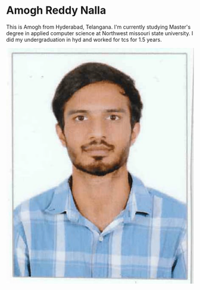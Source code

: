 # Amogh Reddy Nalla

This is Amogh from Hyderabad, Telangana. I'm currently studying Master's degree in applied computer science at Northwest missouri state university. I did my undergraduation in hyd and worked for tcs for 1.5 years.

![pic](amog.png)
